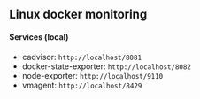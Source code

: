 ## Linux docker monitoring

#### Services (local)
- cadvisor: `http://localhost/8081`
- docker-state-exporter: `http://localhost/8082`
- node-exporter: `http://localhost/9110`
- vmagent: `http://localhost/8429`

